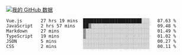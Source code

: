 [![我的 GitHub 数据](https://github-readme-stats.vercel.app/api?username=unbrain&?theme=dark)]()

<!--START_SECTION:waka-->

```text
Vue.js       27 hrs 19 mins  ██████████████████████░░░   87.63 %
JavaScript   2 hrs 57 mins   ██▒░░░░░░░░░░░░░░░░░░░░░░   09.48 %
Markdown     27 mins         ▒░░░░░░░░░░░░░░░░░░░░░░░░   01.49 %
TypeScript   19 mins         ▒░░░░░░░░░░░░░░░░░░░░░░░░   01.02 %
JSON         5 mins          ░░░░░░░░░░░░░░░░░░░░░░░░░   00.27 %
CSS          2 mins          ░░░░░░░░░░░░░░░░░░░░░░░░░   00.11 %
```

<!--END_SECTION:waka-->
